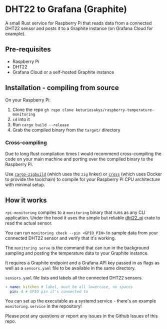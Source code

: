 # DHT22 to Grafana (Graphite)

A small Rust service for Raspberry Pi that reads data from a connected DHT22 sensor and posts it to a Graphite instance (on Grafana Cloud for example).

## Pre-requisites

- Raspberry Pi
- DHT22
- Grafana Cloud or a self-hosted Graphite instance

## Installation - compiling from source

On your Raspberry Pi:

1. Clone the repo `gh repo clone keturiosakys/raspberry-temperature-monitoring`
2. `cd` into it
3. Run `cargo build --release`
4. Grab the compiled binary from the `target/` directory

### Cross-compiling

Due to long Rust compilation times I would recommend cross-compiling the code on your main machine and porting over the compiled binary to the Raspberry Pi.

Use [`cargo-zigbuild`](https://crates.io/crates/cargo-zigbuild) (which uses the `zig` linker) or [`cross`](https://github.com/cross-rs/cross) (which uses Docker to provide the toolchain) to compile for your Raspberry Pi CPU architecture with minimal setup.

## How it works

`rpi-monitoring` compiles to a `monitoring` binary that runs as any CLI application. Under the hood it uses the simple but reliable [dht22_pi](https://github.com/michaelfletchercgy/dht22_pi/) crate to read the actual sensor.

You can run `monitoring check --pin <GPIO_PIN>` to sample data from your connected DHT22 sensor and verify that it's working.

The `monitoring serve` is the command that can run in the background sampling and posting the temperature data to your Graphite instance.

It requires a Graphite endpoint and a Grafana API key passed in as flags as well as a `sensors.yaml` file to be available in the same directory.

`sensors.yaml` file lists and labels all the connected DHT22 sensors.

```yaml
- name: kitchen # label, must be all lowercase, no spaces
  pin: 4 # GPIO pin it's connected to
```

You can set up the executable as a systemd service - there's an example `monitoring.service` in the repository!

Please post any questions or report any issues in the Github Issues of this repo.
